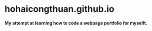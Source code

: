 # hohaicongthuan.github.io

#### My attempt at learning how to code a webpage portfolio for myselft.
